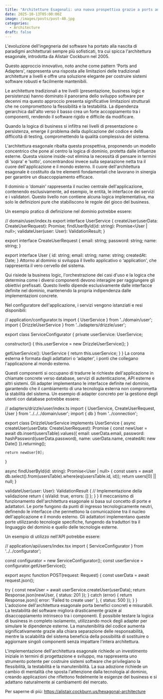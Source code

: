 ```yaml
---
title: "Architetture Esagonali: una nuova prospettiva grazie a ports and adapters"
date: 2025-10-13T05:00:00Z
image: /images/posts/post-40.jpg
categories: 
  - Architecture
draft: false
---
```

L'evoluzione dell'ingegneria del software ha portato alla nascita di paradigmi architetturali sempre più sofisticati, tra cui spicca l'architettura esagonale, introdotta da Alistair Cockburn nel 2005.

Questo approccio innovativo, noto anche come pattern ‘Ports and Adapters', rappresenta una risposta alle limitazioni delle tradizionali architetture a livelli e offre una soluzione elegante per costruire sistemi software robusti e facilmente mantenibili.

Le architetture tradizionali a tre livelli (presentazione, business logic e persistenza) hanno dominato il panorama dello sviluppo software per decenni ma questo approccio presenta significative limitazioni strutturali che ne compromettono la flessibilità e la testabilità. La dipendenza gerarchica dall'alto verso il basso crea un forte accoppiamento tra i componenti, rendendo il software rigido e difficile da modificare.

Quando la logica di business si infiltra nei livelli di presentazione o persistenza, emerge il problema della duplicazione del codice e della difficoltà di testing, compromettendo la qualità complessiva del sistema.

L'architettura esagonale ribalta questa prospettiva, proponendo un modello concentrico che pone al centro la logica di dominio, protetta dalle influenze esterne. Questa visione inside-out elimina la necessità di pensare in termini di ‘sopra' e ‘sotto', concentrandosi invece sulla separazione netta tra il cuore dell'applicazione e il mondo esterno. Il cuore dell'architettura esagonale è costituito da tre elementi fondamentali che lavorano in sinergia per garantire un disaccoppiamento efficace.

Il dominio o ‘domain' rappresenta il nucleo centrale dell'applicazione, contenendo esclusivamente, ad esempio, le entità, le interfacce dei servizi e i validatori. Questo livello non contiene alcuna logica implementativa, ma solo le definizioni pure che stabiliscono le regole del gioco del business.

Un esempio pratico di definizione nel dominio potrebbe essere:

// domain/user/index.ts
export interface UserService {
  createUser(userData: CreateUserRequest): Promise<User>;
  findUserById(id: string): Promise<User | null>;
  validateUser(user: User): ValidationResult;
}

export interface CreateUserRequest {
  email: string;
  password: string;
  name: string;
}

export interface User {
  id: string;
  email: string;
  name: string;
  createdAt: Date;
}
Attorno al dominio si sviluppa il livello applicativo o ‘application', che rappresenta il vero cervello del sistema.

Qui risiede la business logic, l'orchestrazione dei casi d'uso e la logica che determina come i diversi componenti devono interagire per raggiungere gli obiettivi prefissati. Questo livello dipende esclusivamente dalle interfacce definite nel dominio, mantenendo la propria indipendenza dalle implementazioni concrete.

Nel configuratore dell'applicazione, i servizi vengono istanziati e resi disponibili:

// application/configurator.ts
import { UserService } from '../domain/user';
import { DrizzleUserService } from '../adapters/drizzle/user';

export class ServiceConfigurator {
  private userService: UserService;

  constructor() {
    this.userService = new DrizzleUserService();
  }

  getUserService(): UserService {
    return this.userService;
  }
}
La corona esterna è formata dagli adattatori o ‘adapter', i ponti che collegano l'applicazione al mondo esterno.

Questi componenti si occupano di tradurre le richieste dell'applicazione in chiamate concrete verso database, servizi di autenticazione, API esterne e altri sistemi. Gli adapter implementano le interfacce definite nel dominio, garantendo che il cambiamento di una tecnologia esterna non comprometta la stabilità del sistema. Un esempio di adapter concreto per la gestione degli utenti con database potrebbe essere:

// adapters/drizzle/user/index.ts
import { UserService, CreateUserRequest, User } from '../../../domain/user';
import { db } from '../connection';

export class DrizzleUserService implements UserService {
  async createUser(userData: CreateUserRequest): Promise<User> {
    const newUser = await db.insert(usersTable).values({
      email: userData.email,
      password: hashPassword(userData.password),
      name: userData.name,
      createdAt: new Date()
    }).returning();
    
    return newUser[0];
  }

  async findUserById(id: string): Promise<User | null> {
    const users = await db.select().from(usersTable).where(eq(usersTable.id, id));
    return users[0] || null;
  }

  validateUser(user: User): ValidationResult {
    // Implementazione della validazione
    return { isValid: true, errors: [] };
  }
}
Il meccanismo di funzionamento dell'architettura esagonale si basa sul concetto di porte e adattatori. Le porte fungono da punti di ingresso tecnologicamente neutri, definendo le interfacce che permettono la comunicazione tra il nucleo dell'applicazione e il mondo esterno. Gli adattatori implementano queste porte utilizzando tecnologie specifiche, fungendo da traduttori tra il linguaggio del dominio e quello delle tecnologie esterne.

Un esempio di utilizzo nell'API potrebbe essere:

// application/api/users/index.tsx
import { ServiceConfigurator } from '../../configurator';

const configurator = new ServiceConfigurator();
const userService = configurator.getUserService();

export async function POST(request: Request) {
  const userData = await request.json();
  
  try {
    const newUser = await userService.createUser(userData);
    return Response.json(newUser, { status: 201 });
  } catch (error) {
    return Response.json({ error: 'Failed to create user' }, { status: 500 });
  }
}
L'adozione dell'architettura esagonale porta benefici concreti e misurabili. La testabilità del software migliora drasticamente grazie al disaccoppiamento intrinseco tra i componenti. È possibile testare la logica di business in completo isolamento, utilizzando mock degli adapter per simulare le dipendenze esterne. La manutenibilità del codice aumenta significativamente grazie alla chiara separazione delle responsabilità, mentre la scalabilità del sistema beneficia della possibilità di sostituire o aggiornare singoli componenti senza impattare l'intera architettura.

L'implementazione dell'architettura esagonale richiede un investimento iniziale in termini di progettazione e sviluppo, ma rappresenta uno strumento potente per costruire sistemi software che privilegiano la flessibilità, la testabilità e la manutenibilità. La sua adozione richiede un cambio di mentalità che sposta l'attenzione dalla tecnologia al dominio, creando applicazioni che riflettono fedelmente le esigenze del business e si adattano naturalmente ai cambiamenti del mercato.

Per saperne di più: https://alistair.cockburn.us/hexagonal-architecture